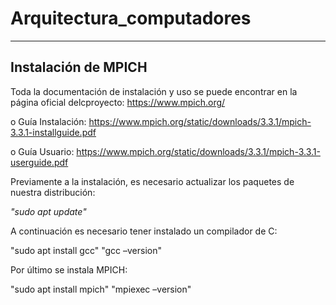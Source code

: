 # Arquitectura_computadores
------------------------------------------------------
## Instalación de MPICH
Toda la documentación de instalación y uso se puede encontrar en la página oficial delcproyecto: https://www.mpich.org/

o Guía Instalación: https://www.mpich.org/static/downloads/3.3.1/mpich-3.3.1-installguide.pdf

o Guía Usuario: https://www.mpich.org/static/downloads/3.3.1/mpich-3.3.1-userguide.pdf

Previamente a la instalación, es necesario actualizar los paquetes de nuestra distribución:

  *"sudo apt update"*
  
A continuación es necesario tener instalado un compilador de C:

  "sudo apt install gcc"
  "gcc –version"
  
Por último se instala MPICH:

  "sudo apt install mpich"
  "mpiexec –version"
